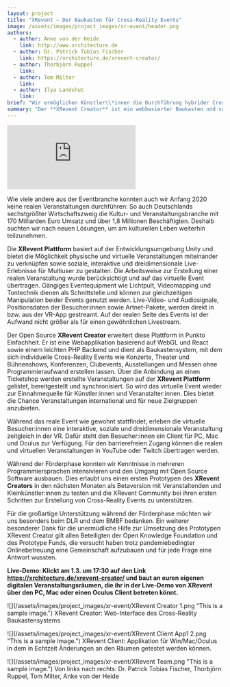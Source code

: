 ```yaml
---
layout: project
title: "XRevent – Der Baukasten für Cross-Reality Events"
image: /assets/images/project_images/xr-event/header.png
authors:
  - author: Anke von der Heide
    link: http://www.xrchitecture.de
  - author: Dr. Patrick Tobias Fischer
    link: https://xrchitecture.de/xrevent-creator/
  - author: Thorbjörn Ruppel
    link:
  - author: Tom Milter
    link:
  - author: Ilya Landshut
    link:
brief: "Wir ermöglichen Künstler\\*innen die Durchführung hybrider Cross-Reality Events."
summary: "Der **XRevent Creator** ist ein webbasierter Baukasten und soll helfen physische und virtuelle Events ohne Programmieraufwand zu verknüpfen und diese monetarisierbar einem breiten Publikum anzubieten"
---
```


<div class="iframe-container">
    <iframe src="https://www.youtube-nocookie.com/embed/NbquSOzRf78" frameborder="0" allow="accelerometer; autoplay; encrypted-media; gyroscope; picture-in-picture" allowfullscreen></iframe>
</div>

Wie viele andere aus der Eventbranche konnten auch wir Anfang 2020 keine realen Veranstaltungen durchführen: So auch Deutschlands sechstgrößter Wirtschaftszweig die Kultur- und Veranstaltungsbranche mit 170 Milliarden Euro Umsatz und über 1,8 Millionen Beschäftigten. Deshalb suchten wir nach neuen Lösungen, um am kulturellen Leben weiterhin teilzunehmen.

Die **XRevent Plattform** basiert auf der Entwicklungsumgebung Unity und bietet die Möglichkeit physische und virtuelle Veranstaltungen miteinander zu verknüpfen sowie soziale, interaktive und dreidimensionale Live-Erlebnisse für Multiuser zu gestalten. Die Arbeitsweise zur Erstellung einer realen Veranstaltung wurde berücksichtigt und auf das virtuelle Event übertragen. Gängiges Eventequipment wie Lichtpult, Videomapping und Tontechnik dienen als Schnittstelle und können zur gleichzeitigen Manipulation beider Events genutzt werden. Live-Video- und Audiosignale, Positionsdaten der Besucher:innen sowie Artnet-Pakete, werden direkt in bzw. aus der VR-App gestreamt. Auf der realen Seite des Events ist der Aufwand nicht größer als für einen gewöhnlichen Livestream.

Der Open Source **XRevent Creator** erweitert diese Plattform in Punkto Einfachheit. Er ist eine Webapplikation basierend auf WebGL und React sowie einem leichten PHP Backend und dient als Baukastensystem, mit dem sich individuelle Cross-Reality Events wie Konzerte, Theater und Bühnenshows, Konferenzen, Clubevents, Ausstellungen und Messen ohne Programmieraufwand erstellen lassen. Über die Anbindung an einen Ticketshop werden erstellte Veranstaltungen auf der **XRevent Plattform** gelistet, bereitgestellt und synchronisiert. So wird das virtuelle Event wieder zur Einnahmequelle für Künstler:innen und Veranstalter:innen. Dies bietet die Chance Veranstaltungen international und für neue Zielgruppen anzubieten.

Während das reale Event wie gewohnt stattfindet, erleben die virtuelle Besucher:innen eine interaktive, soziale und dreidimensionale Veranstaltung zeitgleich in der VR. Dafür steht den Besucher:innen ein Client für PC, Mac und Oculus zur Verfügung. Für den barrierefreien Zugang können die realen und virtuellen Veranstaltungen in YouTube oder Twitch übertragen werden.

Während der Förderphase konnten wir Kenntnisse in mehreren Programmiersprachen intensivieren und den Umgang mit Open Source Software ausbauen. Dies erlaubt uns einen ersten Prototypen des **XRevent Creators** in den nächsten Monaten als Betaversion mit Veranstaltenden und Kleinkünstler:innen zu testen und die XRevent Community bei ihren ersten Schritten zur Erstellung von Cross-Reality Events zu unterstützen.

Für die großartige Unterstützung während der Förderphase möchten wir uns besonders beim DLR und dem BMBF bedanken. Ein weiterer besonderer Dank für die unermüdliche Hilfe zur Umsetzung des Prototypen XRevent Creator gilt allen Beteiligten der Open Knowledge Foundation und des Prototype Funds, die versucht haben trotz pandemiebedingter Onlinebetreuung eine Gemeinschaft aufzubauen und für jede Frage eine Antwort wussten.

**Live-Demo: Klickt am 1.3. um 17:30 auf den Link https://xrchitecture.de/xrevent-creator/ und baut an euren eigenen digitalen Veranstaltungsräumen, die ihr in der Live-Demo von XRevent über den PC, Mac oder einen Oculus Client betreten könnt.**

![](/assets/images/project_images/xr-event/XRevent Creator 1.png "This is a sample image.")
XRevent Creator: Web-Interface des Cross-Reality Baukastensystems

![](/assets/images/project_images/xr-event/XRevent Client App1 2.png "This is a sample image.") 
XRevent Client: Applikation für Win/Mac/Oculus in dem in Echtzeit Änderungen an den Räumen getestet werden können.

![](/assets/images/project_images/xr-event/XRevent Team.png "This is a sample image.") 
Von links nach rechts: Dr. Patrick Tobias Fischer, Thorbjörn Ruppel, Tom Milter, Anke von der Heide

